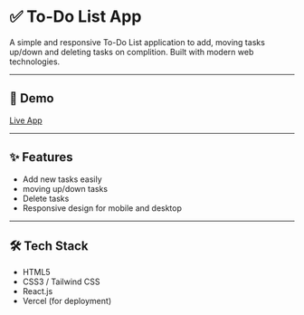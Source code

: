 # ✅ To-Do List App  

A simple and responsive To-Do List application to add, moving tasks up/down and deleting tasks on complition. Built with modern web technologies.  

---

## 🚀 Demo  
[Live App](https://to-do-list-eta-lyart-62.vercel.app/)  


---

## ✨ Features  
- Add new tasks easily  
- moving up/down tasks
- Delete tasks  
- Responsive design for mobile and desktop  

---

## 🛠 Tech Stack  
- HTML5  
- CSS3 / Tailwind CSS    
- React.js 
- Vercel  (for deployment)  
